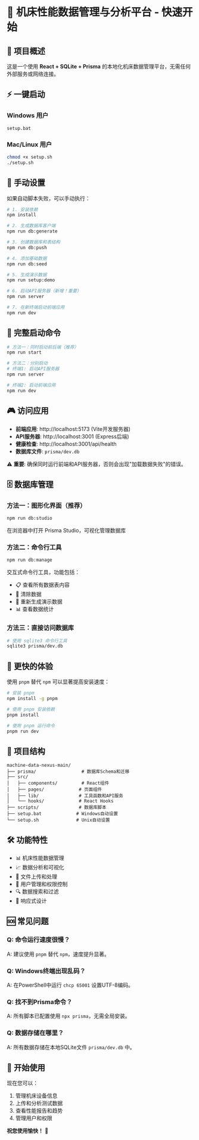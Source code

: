 # 🚀 机床性能数据管理与分析平台 - 快速开始

## 🎯 项目概述

这是一个使用 **React + SQLite + Prisma** 的本地化机床数据管理平台，无需任何外部服务或网络连接。

## ⚡ 一键启动

### Windows 用户
```batch
setup.bat
```

### Mac/Linux 用户
```bash
chmod +x setup.sh
./setup.sh
```

## 🔧 手动设置

如果自动脚本失败，可以手动执行：

```bash
# 1. 安装依赖
npm install

# 2. 生成数据库客户端
npm run db:generate

# 3. 创建数据库和表结构
npm run db:push

# 4. 添加基础数据
npm run db:seed

# 5. 生成演示数据
npm run setup:demo

# 6. 启动API服务器（新增！重要）
npm run server

# 7. 在新终端启动前端应用
npm run dev
```

## 🚀 完整启动命令

```bash
# 方法一：同时启动前后端（推荐）
npm run start

# 方法二：分别启动
# 终端1: 启动API服务器
npm run server

# 终端2: 启动前端应用
npm run dev
```

## 🎮 访问应用

- **前端应用**: http://localhost:5173 (Vite开发服务器)
- **API服务器**: http://localhost:3001 (Express后端)
- **健康检查**: http://localhost:3001/api/health
- **数据库文件**: `prisma/dev.db`

⚠️ **重要**: 确保同时运行前端和API服务器，否则会出现"加载数据失败"的错误。

## 🗄️ 数据库管理

### 方法一：图形化界面（推荐）
```bash
npm run db:studio
```
在浏览器中打开 Prisma Studio，可视化管理数据库

### 方法二：命令行工具
```bash
npm run db:manage
```
交互式命令行工具，功能包括：
- 📋 查看所有数据表内容
- 🧹 清除数据
- 🔄 重新生成演示数据
- 📊 查看数据统计

### 方法三：直接访问数据库
```bash
# 使用 sqlite3 命令行工具
sqlite3 prisma/dev.db
```

## 🚀 更快的体验

使用 `pnpm` 替代 `npm` 可以显著提高安装速度：

```bash
# 安装 pnpm
npm install -g pnpm

# 使用 pnpm 安装依赖
pnpm install

# 使用 pnpm 运行命令
pnpm run dev
```

## 📂 项目结构

```
machine-data-nexus-main/
├── prisma/                 # 数据库Schema和迁移
├── src/
│   ├── components/         # React组件
│   ├── pages/             # 页面组件
│   ├── lib/               # 工具函数和API服务
│   └── hooks/             # React Hooks
├── scripts/               # 数据库脚本
├── setup.bat             # Windows自动设置
└── setup.sh              # Unix自动设置
```

## 🛠️ 功能特性

- 📊 机床性能数据管理
- 📈 数据分析和可视化
- 📁 文件上传和处理
- 👥 用户管理和权限控制
- 🔍 数据搜索和过滤
- 📱 响应式设计

## 🆘 常见问题

### Q: 命令运行速度很慢？
A: 建议使用 `pnpm` 替代 `npm`，速度提升显著。

### Q: Windows终端出现乱码？
A: 在PowerShell中运行 `chcp 65001` 设置UTF-8编码。

### Q: 找不到Prisma命令？
A: 所有脚本已配置使用 `npx prisma`，无需全局安装。

### Q: 数据存储在哪里？
A: 所有数据存储在本地SQLite文件 `prisma/dev.db` 中。

## 🎉 开始使用

现在您可以：
1. 管理机床设备信息
2. 上传和分析测试数据
3. 查看性能报告和趋势
4. 管理用户和权限

**祝您使用愉快！** 🌟